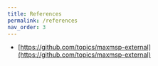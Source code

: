 ```yaml
---
title: References
permalink: /references
nav_order: 3
---
```


- [https://github.com/topics/maxmsp-external](https://github.com/topics/maxmsp-external)
